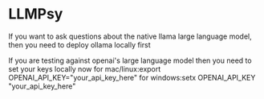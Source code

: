 <h1>LLMPsy</h1>

<p>If you want to ask questions about the native llama large language model, then you need to deploy ollama locally first </p>
<p>If you are testing against openai's large language model then you need to set your keys locally now 
for mac/linux:export OPENAI_API_KEY="your_api_key_here" 
for windows:setx OPENAI_API_KEY "your_api_key_here" </p>
